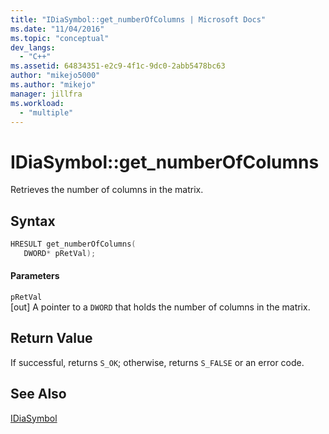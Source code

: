 ```yaml
---
title: "IDiaSymbol::get_numberOfColumns | Microsoft Docs"
ms.date: "11/04/2016"
ms.topic: "conceptual"
dev_langs: 
  - "C++"
ms.assetid: 64834351-e2c9-4f1c-9dc0-2abb5478bc63
author: "mikejo5000"
ms.author: "mikejo"
manager: jillfra
ms.workload: 
  - "multiple"
---
```

# IDiaSymbol::get_numberOfColumns
Retrieves the number of columns in the matrix.  
  
## Syntax  
  
```C++  
HRESULT get_numberOfColumns(   
   DWORD* pRetVal);  
```  
  
#### Parameters  
 `pRetVal`  
 [out] A pointer to a `DWORD` that holds the number of columns in the matrix.  
  
## Return Value  
 If successful, returns `S_OK`; otherwise, returns `S_FALSE` or an error code.  
  
## See Also  
 [IDiaSymbol](../../debugger/debug-interface-access/idiasymbol.md)